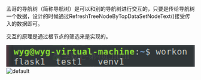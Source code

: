 孟哥的导航树（简称导航树）是可以和别的导航树进行交互的，只要是传给导航树一个数据，设计的时候通过RefreshTreeNodeByTopDataSetNodeText()接受传入的数据即可。

交互的原理是通过根节点的筛选来是实现的。

![default](https://github.com/wangyangang/wangyangang.github.io/blob/master/Images/1.png)
![default](https://user-images.githubusercontent.com/16028271/28612196-0dfc48a4-7221-11e7-863b-01c89929ae40.jpg)

